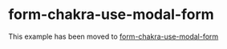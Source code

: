 # form-chakra-use-modal-form

This example has been moved to [form-chakra-use-modal-form](.././form-chakra-use-modal-form)
